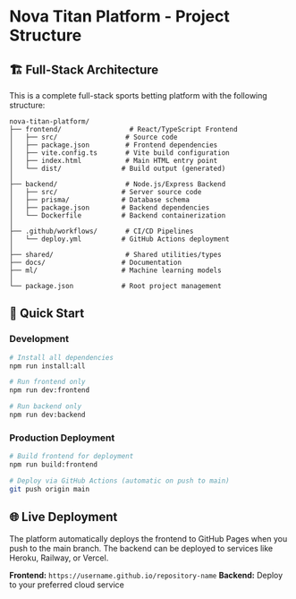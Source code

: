 # Nova Titan Platform - Project Structure

## 🏗️ Full-Stack Architecture

This is a complete full-stack sports betting platform with the following structure:

```
nova-titan-platform/
├── frontend/                 # React/TypeScript Frontend
│   ├── src/                 # Source code
│   ├── package.json         # Frontend dependencies
│   ├── vite.config.ts       # Vite build configuration
│   ├── index.html           # Main HTML entry point
│   └── dist/               # Build output (generated)
│
├── backend/                 # Node.js/Express Backend
│   ├── src/                # Server source code
│   ├── prisma/             # Database schema
│   ├── package.json        # Backend dependencies
│   └── Dockerfile          # Backend containerization
│
├── .github/workflows/       # CI/CD Pipelines
│   └── deploy.yml          # GitHub Actions deployment
│
├── shared/                  # Shared utilities/types
├── docs/                   # Documentation
├── ml/                     # Machine learning models
│
└── package.json            # Root project management
```

## 🚀 Quick Start

### Development
```bash
# Install all dependencies
npm run install:all

# Run frontend only
npm run dev:frontend

# Run backend only  
npm run dev:backend
```

### Production Deployment
```bash
# Build frontend for deployment
npm run build:frontend

# Deploy via GitHub Actions (automatic on push to main)
git push origin main
```

## 🌐 Live Deployment

The platform automatically deploys the frontend to GitHub Pages when you push to the main branch. The backend can be deployed to services like Heroku, Railway, or Vercel.

**Frontend:** `https://username.github.io/repository-name`
**Backend:** Deploy to your preferred cloud service